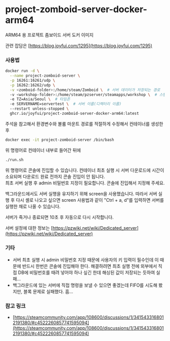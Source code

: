 # project-zomboid-server-docker-arm64

ARM64 용 프로젝트 좀보이드 서버 도커 이미지

관련 잡담은 [https://blog.joyfui.com/1295](https://blog.joyfui.com/1295)

### 사용법

```bash
docker run -d \
  --name project-zomboid-server \
  -p 16261:16261/udp \
  -p 16262:16262/udp \
  -v <zomboid-folder>:/home/steam/Zomboid \  # 서버 데이터가 저장되는 경로
  -v <workshop-folder>:/home/steam/pzserver/steamapps/workshop \  # 스팀 워크샵(모드) 파일이 저장되는 경로
  -e TZ=Asia/Seoul \  # 타임존
  -e SERVERNAME=servertest \  # 서버 이름(디렉터리 이름)
  --restart unless-stopped \
  ghcr.io/joyfui/project-zomboid-server-docker-arm64:latest
```

주석을 참고해서 환경변수와 볼륨 마운트 경로를 적절하게 수정해서 컨테이너를 생성한 후

```bash
docker exec -it project-zomboid-server /bin/bash
```

위 명령어로 컨테이너 내부로 들어간 뒤에

```bash
./run.sh
```

위 명령어로 콘솔에 진입할 수 있습니다. 컨테이너 최초 실행 시 서버 다운로드에 시간이 소요되며 다운로드 완료 전까지 콘솔 진입이 안 됩니다.\
최초 서버 실행 후 admin 비밀번호 지정이 필요합니다. 콘솔에 진입해서 지정해 주세요.

백그라운드에서도 서버 실행을 유지하기 위해 screen을 사용했습니다. 따라서 서버 실행 후 다시 셸로 나오고 싶으면 screen 사용법과 같이 "Ctrl + a, d"를 입력하면 서버를 실행한 채로 나올 수 있습니다.

서버가 죽거나 종료되면 10초 후 자동으로 다시 시작합니다.

서버 설정에 대한 정보는 [https://pzwiki.net/wiki/Dedicated_server](https://pzwiki.net/wiki/Dedicated_server)

### 기타

- 서버 최초 실행 시 admin 비밀번호 지정 때문에 사용자의 키 입력이 필수인데 이 때문에 반드시 한번은 콘솔에 진입해야 한다. 해결하려면 최초 실행 전에 외부에서 직접 DB에 비밀번호를 때려 넣어야 하나 싶긴 한데 해싱된 값이 저장되는 듯하여 실패...
- 백그라운드에 있는 서버에 직접 명령을 보낼 수 있으면 좋겠는데 FIFO를 시도해 봤지만, 블록 문제로 실패했다. 흠...

### 참고 링크

- [https://steamcommunity.com/app/108600/discussions/1/3415433168012191380/#c4522260857741595094](https://steamcommunity.com/app/108600/discussions/1/3415433168012191380/#c4522260857741595094)
